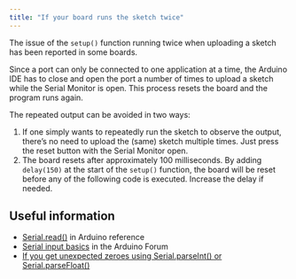 ```yaml
---
title: "If your board runs the sketch twice"
---
```


The issue of the ```setup()``` function running twice when uploading a sketch has been reported in some boards.

Since a port can only be connected to one application at a time, the Arduino IDE has to close and open the port a number of times to upload a sketch while the Serial Monitor is open. This process resets the board and the program runs again.

The repeated output can be avoided in two ways:

1. If one simply wants to repeatedly run the sketch to observe the output, there’s no need to upload the (same) sketch multiple times. Just press the reset button with the Serial Monitor open.
2. The board resets after approximately 100 milliseconds. By adding `delay(150)` at the start of the `setup()` function, the board will be reset before any of the following code is executed. Increase the delay if needed.

## Useful information

* [Serial.read()](https://www.arduino.cc/reference/en/language/functions/communication/serial/read/) in Arduino reference
* [Serial input basics](https://forum.arduino.cc/t/serial-input-basics-updated/382007) in the Arduino Forum
* [If you get unexpected zeroes using Serial.parseInt() or Serial.parseFloat()](https://support.arduino.cc/hc/en-us/articles/4407876044434-If-you-get-unexpected-zeroes-using-Serial-parseInt-or-Serial-parseFloat-)
